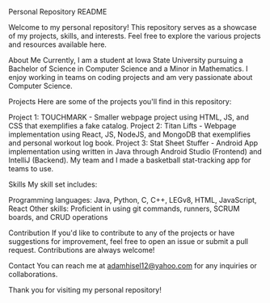 Personal Repository README

Welcome to my personal repository! This repository serves as a showcase of my projects, skills, and interests. Feel free to explore the various projects and resources available here.

About Me
Currently, I am a student at Iowa State University pursuing a Bachelor of Science in Computer Science and a Minor in Mathematics. I enjoy working in teams on coding projects and am very passionate about Computer Science. 

Projects
Here are some of the projects you'll find in this repository:

Project 1: TOUCHMARK - Smaller webpage project using HTML, JS, and CSS that exemplifies a fake catalog. 
Project 2: Titan Lifts - Webpage implementation using React, JS, NodeJS, and MongoDB that exemplifies and personal workout log book.
Project 3: Stat Sheet Stuffer - Android App implementation using written in Java through Android Studio (Frontend) and IntelliJ (Backend). My team and I made a basketball stat-tracking app for teams to use. 

Skills
My skill set includes:

Programming languages: Java, Python, C, C++, LEGv8, HTML, JavaScript, React
Other skills: Proficient in using git commands, runners, SCRUM boards, and CRUD operations


Contribution
If you'd like to contribute to any of the projects or have suggestions for improvement, feel free to open an issue or submit a pull request. Contributions are always welcome!

Contact
You can reach me at adamhisel12@yahoo.com for any inquiries or collaborations.


Thank you for visiting my personal repository!

